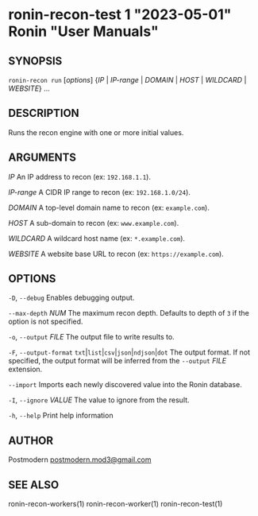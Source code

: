 # ronin-recon-test 1 "2023-05-01" Ronin "User Manuals"

## SYNOPSIS

`ronin-recon run` [*options*] {*IP* \| *IP-range* \| *DOMAIN* \| *HOST* \| *WILDCARD* \| *WEBSITE*} ... 

## DESCRIPTION

Runs the recon engine with one or more initial values.

## ARGUMENTS

*IP*
  An IP address to recon (ex: `192.168.1.1`).

*IP-range*
  A CIDR IP range to recon (ex: `192.168.1.0/24`).

*DOMAIN*
  A top-level domain name to recon (ex: `example.com`).

*HOST*
  A sub-domain to recon (ex: `www.example.com`).

*WILDCARD*
  A wildcard host name (ex: `*.example.com`).

*WEBSITE*
  A website base URL to recon (ex: `https://example.com`).

## OPTIONS

`-D`, `--debug`
  Enables debugging output.

`--max-depth` *NUM*
  The maximum recon depth. Defaults to depth of `3` if the option is not
  specified.

`-o`, `--output` *FILE*
  The output file to write results to.

`-F`, `--output-format` `txt`\|`list`\|`csv`\|`json`\|`ndjson`\|`dot`
  The output format. If not specified, the output format will be inferred from
  the `--output` *FILE* extension.

`--import`
  Imports each newly discovered value into the Ronin database.

`-I`, `--ignore` *VALUE*
  The value to ignore from the result.

`-h`, `--help`
  Print help information

## AUTHOR

Postmodern <postmodern.mod3@gmail.com>

## SEE ALSO

ronin-recon-workers(1) ronin-recon-worker(1) ronin-recon-test(1)
